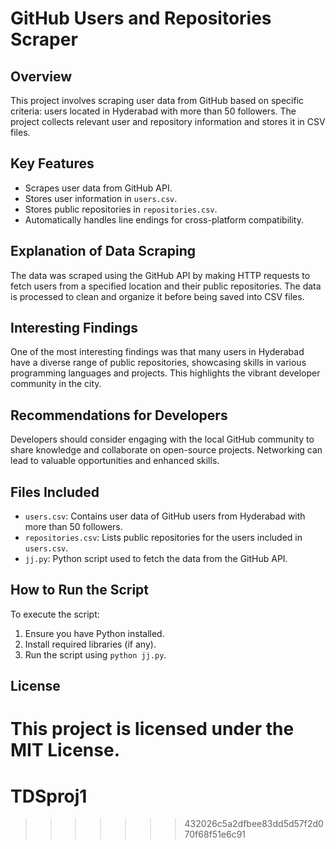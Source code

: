 
# GitHub Users and Repositories Scraper

## Overview
This project involves scraping user data from GitHub based on specific criteria: users located in Hyderabad with more than 50 followers. The project collects relevant user and repository information and stores it in CSV files.

## Key Features
- Scrapes user data from GitHub API.
- Stores user information in `users.csv`.
- Stores public repositories in `repositories.csv`.
- Automatically handles line endings for cross-platform compatibility.

## Explanation of Data Scraping
The data was scraped using the GitHub API by making HTTP requests to fetch users from a specified location and their public repositories. The data is processed to clean and organize it before being saved into CSV files. 

## Interesting Findings
One of the most interesting findings was that many users in Hyderabad have a diverse range of public repositories, showcasing skills in various programming languages and projects. This highlights the vibrant developer community in the city.

## Recommendations for Developers
Developers should consider engaging with the local GitHub community to share knowledge and collaborate on open-source projects. Networking can lead to valuable opportunities and enhanced skills.

## Files Included
- `users.csv`: Contains user data of GitHub users from Hyderabad with more than 50 followers.
- `repositories.csv`: Lists public repositories for the users included in `users.csv`.
- `jj.py`: Python script used to fetch the data from the GitHub API.

## How to Run the Script
To execute the script:
1. Ensure you have Python installed.
2. Install required libraries (if any).
3. Run the script using `python jj.py`.

## License
This project is licensed under the MIT License.
=======
# TDSproj1
>>>>>>> 432026c5a2dfbee83dd5d57f2d070f68f51e6c91
